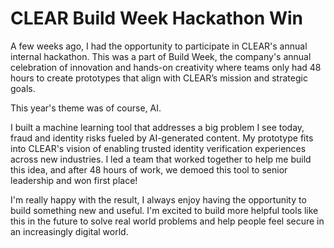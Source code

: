 # CLEAR Build Week Hackathon Win


A few weeks ago, I had the opportunity to participate in CLEAR's annual internal hackathon. This was a part of Build Week, the company's annual celebration of innovation and hands-on creativity where teams only had 48 hours to create prototypes that align with CLEAR’s mission and strategic goals. 

This year's theme was of course, AI. 

I built a machine learning tool that addresses a big problem I see today, fraud and identity risks fueled by AI-generated content. My prototype fits into CLEAR's vision of enabling trusted identity verification experiences across new industries. I led a team that worked together to help me build this idea, and after 48 hours of work, we demoed this tool to senior leadership and won first place! 

I'm really happy with the result, I always enjoy having the opportunity to build something new and useful. I'm excited to build more helpful tools like this in the future to solve real world problems and help people feel secure in an increasingly digital world.
